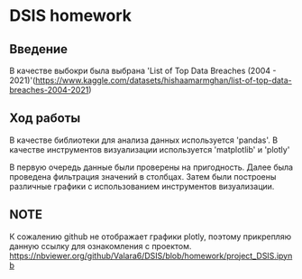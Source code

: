 # DSIS homework
## Введение

В качестве выбокри была выбрана 'List of Top Data Breaches (2004 - 2021)'(https://www.kaggle.com/datasets/hishaamarmghan/list-of-top-data-breaches-2004-2021)

## Ход работы

В качестве библиотеки для анализа данных используется 'pandas'. В качестве инструментов визуализации используется 'matplotlib' и 'plotly'

В первую очередь данные были проверены на пригодность. Далее была проведена фильтрация значений в столбцах. Затем были построены различные графики с использованием инструментов визуализации.

## NOTE

К сожалению github не отображает графики plotly, поэтому прикрепляю данную ссылку для ознакомления с проектом. 
https://nbviewer.org/github/Valara6/DSIS/blob/homework/project_DSIS.ipynb
